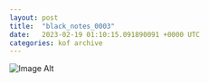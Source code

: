 ```yaml
---
layout:	post
title:	"black_notes_0003"
date:	2023-02-19 01:10:15.091890091 +0000 UTC
categories:	kof archive
---
```


![Image Alt](https://k0f.github.io/assets/black_notes_0003.png)
